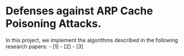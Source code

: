 # Defenses against ARP Cache Poisoning Attacks.
In this project, we implement the algorithms described in the following research papers:
	- [1]
	- [2]
	- [3]

